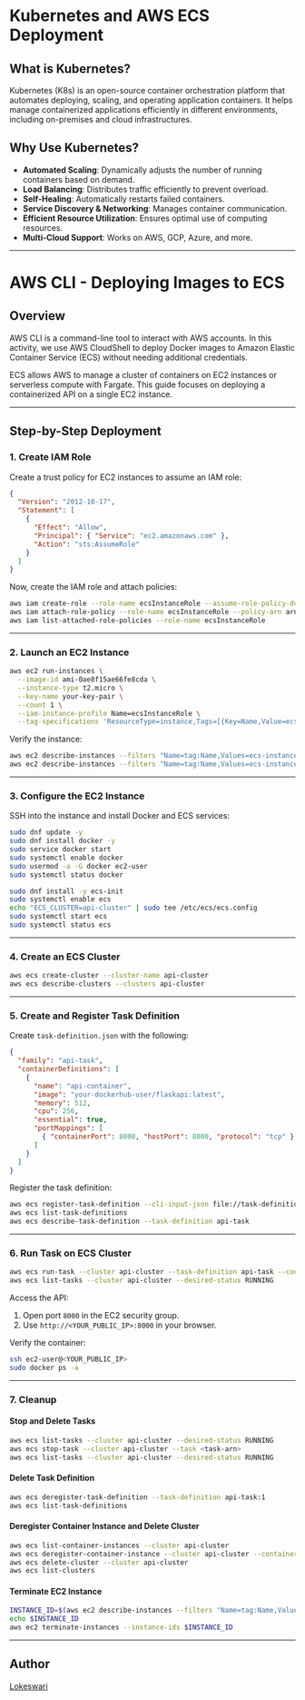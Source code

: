 # Kubernetes and AWS ECS Deployment

## What is Kubernetes?
Kubernetes (K8s) is an open-source container orchestration platform that automates deploying, scaling, and operating application containers. It helps manage containerized applications efficiently in different environments, including on-premises and cloud infrastructures.

## Why Use Kubernetes?
- **Automated Scaling**: Dynamically adjusts the number of running containers based on demand.
- **Load Balancing**: Distributes traffic efficiently to prevent overload.
- **Self-Healing**: Automatically restarts failed containers.
- **Service Discovery & Networking**: Manages container communication.
- **Efficient Resource Utilization**: Ensures optimal use of computing resources.
- **Multi-Cloud Support**: Works on AWS, GCP, Azure, and more.

---

# AWS CLI - Deploying Images to ECS

## Overview
AWS CLI is a command-line tool to interact with AWS accounts. In this activity, we use AWS CloudShell to deploy Docker images to Amazon Elastic Container Service (ECS) without needing additional credentials.

ECS allows AWS to manage a cluster of containers on EC2 instances or serverless compute with Fargate. This guide focuses on deploying a containerized API on a single EC2 instance.

---

## Step-by-Step Deployment

### 1. Create IAM Role

Create a trust policy for EC2 instances to assume an IAM role:

```json
{
  "Version": "2012-10-17",
  "Statement": [
    {
      "Effect": "Allow",
      "Principal": { "Service": "ec2.amazonaws.com" },
      "Action": "sts:AssumeRole"
    }
  ]
}
```

Now, create the IAM role and attach policies:

```sh
aws iam create-role --role-name ecsInstanceRole --assume-role-policy-document file://trust-policy.json
aws iam attach-role-policy --role-name ecsInstanceRole --policy-arn arn:aws:iam::aws:policy/service-role/AmazonEC2ContainerServiceforEC2Role
aws iam list-attached-role-policies --role-name ecsInstanceRole
```

---

### 2. Launch an EC2 Instance

```sh
aws ec2 run-instances \
  --image-id ami-0ae8f15ae66fe8cda \
  --instance-type t2.micro \
  --key-name your-key-pair \
  --count 1 \
  --iam-instance-profile Name=ecsInstanceRole \
  --tag-specifications 'ResourceType=instance,Tags=[{Key=Name,Value=ecs-instance}]'
```

Verify the instance:

```sh
aws ec2 describe-instances --filters "Name=tag:Name,Values=ecs-instance"
aws ec2 describe-instances --filters "Name=tag:Name,Values=ecs-instance" --query "Reservations[*].Instances[*].PublicIpAddress" --output text
```

---

### 3. Configure the EC2 Instance

SSH into the instance and install Docker and ECS services:

```sh
sudo dnf update -y
sudo dnf install docker -y
sudo service docker start
sudo systemctl enable docker
sudo usermod -a -G docker ec2-user
sudo systemctl status docker

sudo dnf install -y ecs-init
sudo systemctl enable ecs
echo "ECS_CLUSTER=api-cluster" | sudo tee /etc/ecs/ecs.config
sudo systemctl start ecs
sudo systemctl status ecs
```

---

### 4. Create an ECS Cluster

```sh
aws ecs create-cluster --cluster-name api-cluster
aws ecs describe-clusters --clusters api-cluster
```

---

### 5. Create and Register Task Definition

Create `task-definition.json` with the following:

```json
{
  "family": "api-task",
  "containerDefinitions": [
    {
      "name": "api-container",
      "image": "your-dockerhub-user/flaskapi:latest",
      "memory": 512,
      "cpu": 256,
      "essential": true,
      "portMappings": [
        { "containerPort": 8000, "hostPort": 8000, "protocol": "tcp" }
      ]
    }
  ]
}
```

Register the task definition:

```sh
aws ecs register-task-definition --cli-input-json file://task-definition.json
aws ecs list-task-definitions
aws ecs describe-task-definition --task-definition api-task
```

---

### 6. Run Task on ECS Cluster

```sh
aws ecs run-task --cluster api-cluster --task-definition api-task --count 1 --launch-type EC2
aws ecs list-tasks --cluster api-cluster --desired-status RUNNING
```

Access the API:
1. Open port `8000` in the EC2 security group.
2. Use `http://<YOUR_PUBLIC_IP>:8000` in your browser.

Verify the container:

```sh
ssh ec2-user@<YOUR_PUBLIC_IP>
sudo docker ps -a
```

---

### 7. Cleanup

#### Stop and Delete Tasks

```sh
aws ecs list-tasks --cluster api-cluster --desired-status RUNNING
aws ecs stop-task --cluster api-cluster --task <task-arn>
aws ecs list-tasks --cluster api-cluster --desired-status RUNNING
```

#### Delete Task Definition

```sh
aws ecs deregister-task-definition --task-definition api-task:1
aws ecs list-task-definitions
```

#### Deregister Container Instance and Delete Cluster

```sh
aws ecs list-container-instances --cluster api-cluster
aws ecs deregister-container-instance --cluster api-cluster --container-instance <container-instance-id> --force
aws ecs delete-cluster --cluster api-cluster
aws ecs list-clusters
```

#### Terminate EC2 Instance

```sh
INSTANCE_ID=$(aws ec2 describe-instances --filters "Name=tag:Name,Values=ecs-instance" --query "Reservations[0].Instances[0].InstanceId" --output text)
echo $INSTANCE_ID
aws ec2 terminate-instances --instance-ids $INSTANCE_ID
```

---
## Author 
[Lokeswari](https://github.com/LokiRameshBabu)

